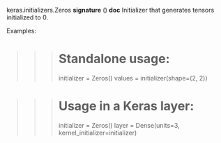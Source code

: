 keras.initializers.Zeros
__signature__
()
__doc__
Initializer that generates tensors initialized to 0.

Examples:

>>> # Standalone usage:
>>> initializer = Zeros()
>>> values = initializer(shape=(2, 2))

>>> # Usage in a Keras layer:
>>> initializer = Zeros()
>>> layer = Dense(units=3, kernel_initializer=initializer)
